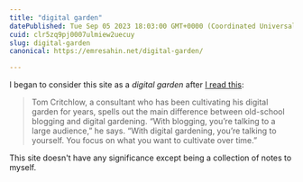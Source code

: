 ```yaml
---
title: "digital garden"
datePublished: Tue Sep 05 2023 18:03:00 GMT+0000 (Coordinated Universal Time)
cuid: clr5zq9pj0007ulmiew2uecuy
slug: digital-garden
canonical: https://emresahin.net/digital-garden/

---
```


I began to consider this site as a _digital garden_ after [I read this](https://www.technologyreview.com/2020/09/03/1007716/digital-gardens-let-you-cultivate-your-own-little-bit-of-the-internet/):

> Tom Critchlow, a consultant who has been cultivating his digital garden for years, spells out the main difference between old-school blogging and digital gardening. “With blogging, you’re talking to a large audience,” he says. “With digital gardening, you’re talking to yourself. You focus on what you want to cultivate over time.”

This site doesn't have any significance except being a collection of notes to myself.
